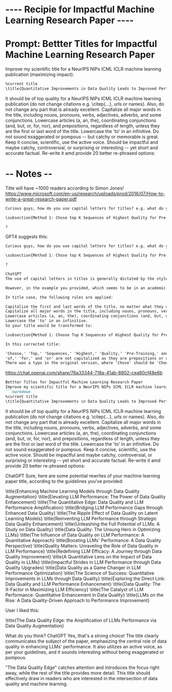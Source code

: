 # ---- Recipie for Impactful Machine Learning Research Paper ----

# Prompt: Bettter Titles for Impactful Machine Learning Research Paper
Improve my scientific title for a NeurIPS NIPs ICML ICLR machine learning publication (maximizing impact): 
```markdown
%current title
\title{Quantitative Improvements in Data Quality Leads to Improved Performance in LLMs}
```
It should be of top quality for a NeurIPS NIPs ICML ICLR machine learning publication
(do not change citations e.g. \citep{...}, urls or names).
Also, do not change any part that is already excellent.
Capitalize all major words in the title, including nouns, pronouns, verbs, adjectives, adverbs, and some conjunctions.
Lowercase articles (a, an, the), coordinating conjunctions (and, but, or, for, nor), and prepositions, regardless of 
length, unless they are the first or last word of the title.
Lowercase the 'to' in an infinitive.
Do not sound exaggerated or pompous -- but catchy or memorable is great.
Keep it concise, scientific, use the active voice.
Should be impactful and maybe catchy, controversial, or surprising or interesting -- yet short and accurate factual.
Re-write it amd provide 20 better re-phrased options:

# -- Notes --
Title will have ~1000 readers according to Simon Jones! https://www.microsoft.com/en-us/research/uploads/prod/2016/07/How-to-write-a-great-research-paper.pdf

```markdown
Curious guys, how do you use capital letters for titles? e.g. what do you think of this 

\subsection{Method 1: Chose top K Sequences of Highest Quality for Pre-training or Fine-tuning}

?
```

GPT4 suggests this:
```markdown
Curious guys, how do you use capital letters for titles? e.g. what do you think of this 

\subsection{Method 1: Chose top K Sequences of Highest Quality for Pre-training or Fine-tuning}

?

ChatGPT
The use of capital letters in titles is generally dictated by the style guide you are using. In English, there are several major style guides, such as the APA (American Psychological Association), MLA (Modern Language Association), and Chicago Manual of Style. The specific rules can vary between these style guides.

However, in the example you provided, which seems to be in an academic or professional context, you would generally follow APA or Chicago style, which use a method called "title case" or "headline style."

In title case, the following rules are applied:

Capitalize the first and last words of the title, no matter what they are.
Capitalize all major words in the title, including nouns, pronouns, verbs, adjectives, adverbs, and some conjunctions.
Lowercase articles (a, an, the), coordinating conjunctions (and, but, or, for, nor), and prepositions, regardless of length, unless they are the first or last word of the title.
Lowercase the 'to' in an infinitive.
So your title would be transformed to:

\subsection{Method 1: Choose Top K Sequences of Highest Quality for Pre-Training or Fine-Tuning}

In this corrected title:

'Choose,' 'Top,' 'Sequences,' 'Highest,' 'Quality,' 'Pre-Training,' and 'Fine-Tuning' are all capitalized as they are either the first word, major words, or the last word of the title or its subtitle.
'of,' 'for,' and 'or' are not capitalized as they are prepositions or coordinating conjunctions.
There was a typo in the original version, where 'Chose' should be 'Choose.'
```

https://chat.openai.com/share/76a33344-718a-41ab-8802-cea80cf48e6b
```markdown
Bettter Titles for Impactful Machine Learning Research Paper
Improve my scientific title for a NeurIPS NIPs ICML ICLR machine learning publication (maximizing impact): 
```markdown
%current title
\title{Quantitative Improvements in Data Quality Leads to Improved Performance in LLMs}
```
It should be of top quality for a NeurIPS NIPs ICML ICLR machine learning publication
(do not change citations e.g. \citep{...}, urls or names).
Also, do not change any part that is already excellent.
Capitalize all major words in the title, including nouns, pronouns, verbs, adjectives, adverbs, and some conjunctions.
Lowercase articles (a, an, the), coordinating conjunctions (and, but, or, for, nor), and prepositions, regardless of 
length, unless they are the first or last word of the title.
Lowercase the 'to' in an infinitive.
Do not sound exaggerated or pompous.
Keep it concise, scientific, use the active voice.
Should be impactful and maybe catchy, controversial, or surprising or interesting -- yet short and accurate factual.
Re-write it amd provide 20 better re-phrased options:

ChatGPT
Sure, here are some potential rewrites of your machine learning paper title, according to the guidelines you've provided:

\title{Enhancing Machine Learning Models through Data Quality Augmentation}
\title{Elevating LLM Performance: The Power of Data Quality Enhancement}
\title{The Quantitative Edge: Data Quality and LLM Performance Amplification}
\title{Bridging LLM Performance Gaps through Enhanced Data Quality}
\title{The Ripple Effect of Data Quality on Latent Learning Models}
\title{Reinventing LLM Performance through Strategic Data Quality Enhancement}
\title{Unleashing the Full Potential of LLMs: A Study on Data Quality}
\title{Data Quality: The Unsung Hero in Optimizing LLMs}
\title{The Influence of Data Quality on LLM Performance: A Quantitative Approach}
\title{Boosting LLMs' Performance: A Data Quality Perspective}
\title{Quality Matters: Unraveling the Role of Data Quality in LLM Performance}
\title{Redefining LLM Efficacy: A Journey through Data Quality Improvement}
\title{A Quantitative Lens on the Impact of Data Quality in LLMs}
\title{Impactful Strides in LLM Performance through Data Quality Upgrades}
\title{Data Quality as a Game Changer in LLM Performance Optimization}
\title{The Science of Success: Quantitative Improvements in LLMs through Data Quality}
\title{Exploring the Direct Link: Data Quality and LLM Performance Enhancement}
\title{Data Quality: The X-Factor in Maximizing LLM Efficiency}
\title{The Catalyst of LLM Performance: Quantitative Enhancement in Data Quality}
\title{LLMs on the Rise: A Data Quality-Driven Approach to Performance Improvement}




User
I liked this:

\title{The Data Quality Edge: the Amplification of LLMs Performance via Data Quality Augmentation}


What do you think?
ChatGPT
Yes, that's a strong choice! The title clearly communicates the subject of the paper, emphasizing the central role of data quality in enhancing LLMs' performance. It also utilizes an active voice, as per your guidelines, and it sounds interesting without being exaggerated or pompous.

"The Data Quality Edge" catches attention and introduces the focus right away, while the rest of the title provides more detail. This title should effectively draw in readers who are interested in the intersection of data quality and machine learning.
```